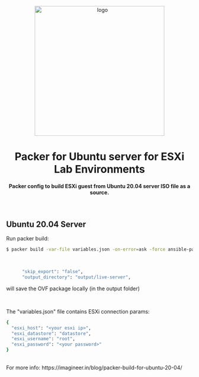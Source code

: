 <div align="center">
    <img src="https://imagineer.in/assets/img/posts/packer-ubuntu.png" alt="logo" width="350px" style="margin-top: 1em">
    <h1>Packer for Ubuntu server for ESXi Lab Environments</h1>
    <h4>Packer config to build ESXi guest from Ubuntu 20.04 server ISO file as a source.</h4>
</div>
<br>

## Ubuntu 20.04 Server

Run packer build:

```bash
$ packer build -var-file variables.json -on-error=ask -force ansible-packer.json
```
<br>

```bash
      "skip_export": "false",
      "output_directory": "output/live-server",
```
 will save the OVF package locally (in the output folder)

 <br>

The "variables.json" file contains ESXi connection params:
```bash
{
  "esxi_host": "<your esxi ip>",
  "esxi_datastore": "datastore",
  "esxi_username": "root",
  "esxi_password": "<your password>"
}
```


<br>
For more info: https://imagineer.in/blog/packer-build-for-ubuntu-20-04/

